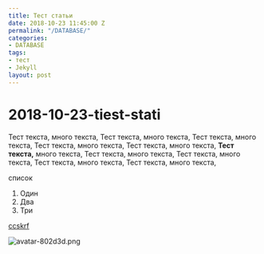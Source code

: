 ```yaml
---
title: Тест статьи
date: 2018-10-23 11:45:00 Z
permalink: "/DATABASE/"
categories:
- DATABASE
tags:
- тест
- Jekyll
layout: post
---
```


# 2018-10-23-tiest-stati

Тест текста, много текста, Тест текста, много текста, Тест текста, много текста, Тест текста, много текста, Тест текста, много текста, **Тест текста,** много текста, Тест текста, много текста, Тест текста, много текста, Тест текста, много текста, Тест текста, много текста,

список

1. Один
2. Два
3. Три

[ccskrf](http://google.com)

![avatar-802d3d.png](https://github.com/sport-start/sport-start.github.io/tree/7bedd1fb72e3fe022d542231faac6b17eba7f4e9/uploads/avatar-802d3d.png)

